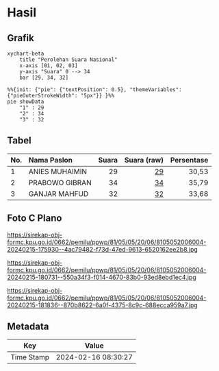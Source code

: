 # Hasil

## Grafik

```mermaid
xychart-beta
    title "Perolehan Suara Nasional"
    x-axis [01, 02, 03]
    y-axis "Suara" 0 --> 34
    bar [29, 34, 32]
```

```mermaid
%%{init: {"pie": {"textPosition": 0.5}, "themeVariables": {"pieOuterStrokeWidth": "5px"}} }%%
pie showData
    "1" : 29
    "2" : 34
    "3" : 32
```

## Tabel

| No. | Nama Paslon    | Suara | Suara (raw) | Persentase |
|:--- |:-------------- | -----:| -----------:| ----------:|
| 1   | ANIES MUHAIMIN | 29    | [29][p-1]   | 30,53      |
| 2   | PRABOWO GIBRAN | 34    | [34][p-2]   | 35,79      |
| 3   | GANJAR MAHFUD  | 32    | [32][p-3]   | 33,68      |


[p-1]: https://github.com/gigit-pemilu/pemilu-2024/blob/main/pilpres/hitung-suara/sub/81-maluku/sub/05-seram-bagian-timur/sub/05-wakate/sub/2006-amarlaut/sub/004-tps/sub/paslon-1.txt
[p-2]: https://github.com/gigit-pemilu/pemilu-2024/blob/main/pilpres/hitung-suara/sub/81-maluku/sub/05-seram-bagian-timur/sub/05-wakate/sub/2006-amarlaut/sub/004-tps/sub/paslon-2.txt
[p-3]: https://github.com/gigit-pemilu/pemilu-2024/blob/main/pilpres/hitung-suara/sub/81-maluku/sub/05-seram-bagian-timur/sub/05-wakate/sub/2006-amarlaut/sub/004-tps/sub/paslon-3.txt

## Foto C Plano

https://sirekap-obj-formc.kpu.go.id/0662/pemilu/ppwp/81/05/05/20/06/8105052006004-20240215-175930--4ac79482-f73d-47ed-9613-6520162ee2b8.jpg

https://sirekap-obj-formc.kpu.go.id/0662/pemilu/ppwp/81/05/05/20/06/8105052006004-20240215-180731--550a34f3-f014-4670-83b0-93ed8ebd1ec4.jpg

https://sirekap-obj-formc.kpu.go.id/0662/pemilu/ppwp/81/05/05/20/06/8105052006004-20240215-181836--870b8622-6a0f-4375-8c9c-688ecca959a7.jpg


## Metadata

| Key        | Value               |
| ---------- | ------------------- |
| Time Stamp | 2024-02-16 08:30:27 |



